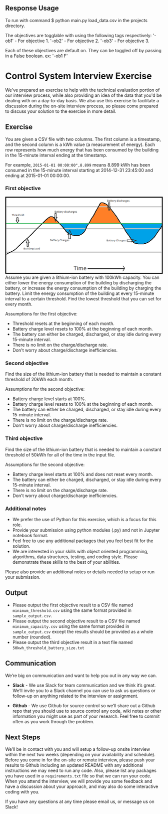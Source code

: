 ## Response Usage

To run with command $ python main.py load_data.csv in the projects directory.

The objectives are togglable with using the following tags respectively:
'-ob1' - For objective 1.
'-ob2' - For objective 2.
'-ob3' - For objective 3.

Each of these objectives are default on. They can be toggled off by passing in 
a False boolean. ex: '-ob1 F'

# Control System Interview Exercise
We've prepared an exercise to help with the technical evaluation portion of our interview process, while also providing an idea of the data that you'd be dealing with on a day-to-day basis. We also use this exercise to facilitate a discussion during the on-site interview process, so please come prepared to discuss your solution to the exercise in more detail.

## Exercise
You are given a CSV file with two columns. The first column is a timestamp, and the second column is a kWh value (a measurement of energy). Each row represents how much energy that has been consumed by the building in the 15-minute interval ending at the timestamp.

For example, `2015-01-01 00:00:00",8.899` means 8.899 kWh has been consumed in the 15-minute interval starting at 2014-12-31 23:45:00 and ending at 2015-01-01 00:00:00.

### First objective 
<img src="./img.png">
Assume you are given a lithium-ion battery with 100kWh capacity. You can either lower the energy consumption of the building by discharging the battery, or increase the energy consumption of the building by charging the battery.
Limit the energy consumption of the building at every 15-minute interval to a certain threshold. Find the lowest threshold that you can set for every month.

Assumptions for the first objective:
* Threshold resets at the beginning of each month.
* Battery charge level resets to 100% at the beginning of each month.
* The battery can either be charged, discharged, or stay idle during every 15-minute interval.
* There is no limit on the charge/discharge rate.
* Don't worry about charge/discharge inefficiencies.


### Second objective
Find the size of the lithium-ion battery that is needed to maintain a constant threshold of 20kWh each month.

Assumptions for the second objective:
* Battery charge level starts at 100%.
* Battery charge level resets to 100% at the beginning of each month.
* The battery can either be charged, discharged, or stay idle during every 15-minute interval.
* There is no limit on the charge/discharge rate.
* Don't worry about charge/discharge inefficiencies.


### Third objective
Find the size of the lithium-ion battery that is needed to maintain a constant threshold of 50kWh for all of the time in the input file.

Assumptions for the second objective:
* Battery charge level starts at 100% and does not reset every month.
* The battery can either be charged, discharged, or stay idle during every 15-minute interval.
* There is no limit on the charge/discharge rate.
* Don't worry about charge/discharge inefficiencies.

### Additional notes
* We prefer the use of Python for this exercise, which is a focus for this role.
* Provide your submission using python modules (.py) and not in Jupyter notebook format.
* Feel free to use any additional packages that you feel best fit for the solution.
* We are interested in your skills with object oriented programming, algorithms, data structures, testing, and coding style. Please demonstrate these skills to the best of your abilities.

Please also provide an additional notes or details needed to setup or run your submission.

## Output

* Please output the first objective result to a CSV file named `minimum_threshold.csv` using the same format provided in `sample_output.csv`. 
* Please output the second objective result to a CSV file named `minimum_capacity.csv` using the same format provided in `sample_output.csv` except the results should be provided as a whole number (rounded).
* Please output the third objective result in a text file named `50kwh_threshold_battery_size.txt`

## Communication

We’re big on communication and want to help you out in any way we can.

* **Slack** - We use Slack for team communication and we think it’s great.  We’ll invite you to a Slack channel you can use to ask us questions or follow-up on anything related to the interview or assignment.

* **Github** - We use Github for source control so we’ll share out a Github repo that you should use to source control any code, wiki notes or other information you might use as part of your research.  Feel free to commit often as you work through the problem.

## Next Steps

We’ll be in contact with you and will setup a follow-up onsite interview within the next two weeks (depending on your availability and schedule).  Before you come in for the on-site or remote interview, please push your results to Github including an updated README with any additional instructions we may need to run any code.   Also, please list any packages you have used in a `requirements.txt` file so that we can run your code.  When you attend the interview, we will provide you some feedback and have a discussion about your approach, and may also do some interactive coding with you.

If you have any questions at any time please email us, or message us on Slack!
